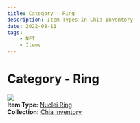 ```yaml
---
title: Category - Ring
description: Item Types in Chia Inventory
date: 2022-08-11
tags:
    - NFT
    - Items
---
```


# Category - Ring
<div class="item_type_thumbnail">
<a href="../../Types/Ring/Nuclei_Ring/Normal_Nuclei_Ring_00001_00100/"><img loading="lazy" src="https://zjau525d3rvrh3ortjzz6qwohxm675hksrg2ey6lygj7hwjz6m7a.arweave.net/ykFO66PcaxPt0Zpzn0LOPdnv9OqUTaJjy8GT89k58z4"></a><br/>
<div><strong>Item Type:</strong> <a href="../../Types/Ring/Nuclei_Ring/Normal_Nuclei_Ring_00001_00100/">Nuclei Ring</a></div>
<div><strong>Collection:</strong> <a href="https://www.spacescan.io/xch/nft/collection/col16fpva26fhdjp2echs3cr7c30gzl7qe67hu9grtsjcqldz354asjsyzp6wx">Chia Inventory</a></div>
</div>

